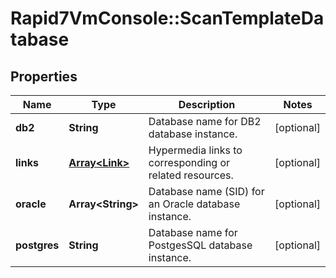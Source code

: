 # Rapid7VmConsole::ScanTemplateDatabase

## Properties
Name | Type | Description | Notes
------------ | ------------- | ------------- | -------------
**db2** | **String** | Database name for DB2 database instance. | [optional] 
**links** | [**Array&lt;Link&gt;**](Link.md) | Hypermedia links to corresponding or related resources. | [optional] 
**oracle** | **Array&lt;String&gt;** | Database name (SID) for an Oracle database instance. | [optional] 
**postgres** | **String** | Database name for PostgesSQL database instance. | [optional] 


